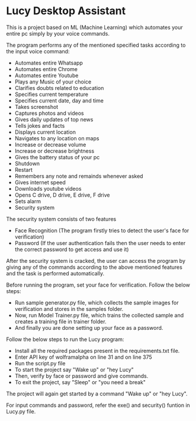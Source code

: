 # Lucy Desktop Assistant

This is a project based on ML (Machine Learning) which automates your entire pc simply by your voice commands.

The program performs any of the mentioned specified tasks according to the input voice command:

- Automates entire Whatsapp
- Automates entire Chrome
- Automates entire Youtube
- Plays any Music of your choice
- Clarifies doubts related to education
- Specifies current temperature
- Specifies current date, day and time
- Takes screenshot
- Captures photos and videos
- Gives daily updates of top news
- Tells jokes and facts
- Displays current location
- Navigates to any location on maps
- Increase or decrease volume
- Increase or decrease brightness
- Gives the battery status of your pc
- Shutdown 
- Restart
- Remembers any note and remainds whenever asked
- Gives internet speed
- Downloads youtube videos
- Opens C drive, D drive, E drive, F drive
- Sets alarm
- Security system

The security system consists of two features

- Face Recognition (The program firstly tries to detect the user's face for verification)
- Password (If the user authentication fails then the user needs to enter the correct password to get access and use it)

After the security system is cracked, the user can access the program by giving any of the commands according to the above mentioned features and the task is performed automatically.

Before running the program, set your face for verification. Follow the below steps:

- Run sample generator.py file, which collects the sample images for verification and stores in the samples folder.
- Now, run Model Trainer.py file, which trains the collected sample and creates a training file in trainer folder.
- And finally you are done setting up your face as a password. 

Follow the below steps to run the Lucy program:   

- Install all the required packages present in the requirements.txt file.
- Enter API key of wolframalpha on line 31 and on line 375 
- Run the script.py file
- To start the project say "Wake up" or "hey Lucy"
- Then, verify by face or password and give commands.
- To exit the project, say "Sleep" or "you need a break"

The project will again get started by a command "Wake up" or "hey Lucy".

For input commands and password, refer the exe() and security() funtion in Lucy.py file. 

